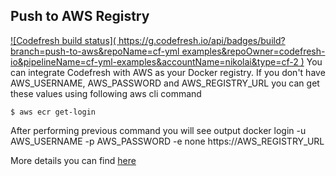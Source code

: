 ## Push to AWS Registry
[![Codefresh build status]( https://g.codefresh.io/api/badges/build?branch=push-to-aws&repoName=cf-yml examples&repoOwner=codefresh-io&pipelineName=cf-yml-examples&accountName=nikolai&type=cf-2 )]( https://g.codefresh.io/repositories/codefresh-io/cf-yml-examples/builds?filter=trigger:build )
You can integrate Codefresh with AWS as your Docker registry.
If you don't have AWS_USERNAME, AWS_PASSWORD and AWS_REGISTRY_URL you can get these values using following aws cli command

```
$ aws ecr get-login
```

After performing previous command you will see output
docker login -u AWS_USERNAME -p AWS_PASSWORD -e none https://AWS_REGISTRY_URL

More details you can find [here](http://docs.aws.amazon.com/AmazonECR/latest/userguide/docker-push-ecr-image.html)

